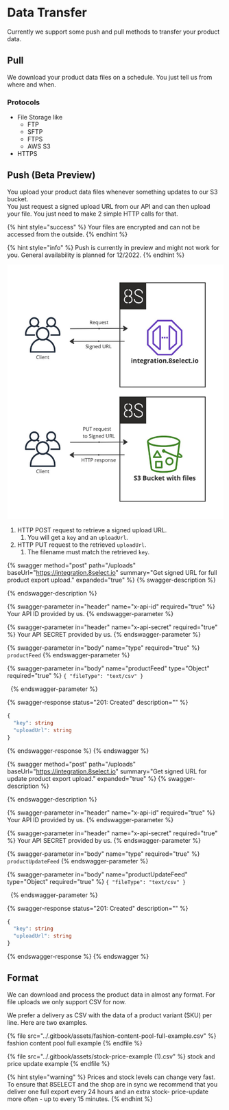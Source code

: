 # Data Transfer

Currently we support some push and pull methods to transfer your product data.

## Pull

We download your product data files on a schedule. You just tell us from where and when.

### Protocols

* File Storage like
  * FTP
  * SFTP
  * FTPS
  * AWS S3
* HTTPS

## Push (Beta Preview)

You upload your product data files whenever something updates to our S3 bucket.\
You just request a signed upload URL from our API and can then upload your file. You just need to make 2 simple HTTP calls for that.

{% hint style="success" %}
Your files are encrypted and can not be accessed from the outside.
{% endhint %}

{% hint style="info" %}
Push is currently in preview and might not work for you. General availability is planned for 12/2022.
{% endhint %}

![](<../.gitbook/assets/Product Import - Frame 1 (1).jpg>)

1. HTTP POST request to retrieve a signed upload URL.
   1. You will get a `key` and an `uploadUrl`.
2. HTTP PUT request to the retrieved `uploadUrl`.
   1. The filename must match the retrieved `key`.

{% swagger method="post" path="/uploads" baseUrl="https://integration.8select.io" summary="Get signed URL for full product export upload." expanded="true" %}
{% swagger-description %}

{% endswagger-description %}

{% swagger-parameter in="header" name="x-api-id" required="true" %}
Your API ID provided by us.
{% endswagger-parameter %}

{% swagger-parameter in="header" name="x-api-secret" required="true" %}
Your API SECRET provided by us.
{% endswagger-parameter %}

{% swagger-parameter in="body" name="type" required="true" %}
`productFeed`
{% endswagger-parameter %}

{% swagger-parameter in="body" name="productFeed" type="Object" required="true" %}
`{ "fileType": "text/csv" }`

 
{% endswagger-parameter %}

{% swagger-response status="201: Created" description="" %}
```typescript
{ 
  "key": string 
  "uploadUrl": string
}
```
{% endswagger-response %}
{% endswagger %}



{% swagger method="post" path="/uploads" baseUrl="https://integration.8select.io" summary="Get signed URL for update product export upload." expanded="true" %}
{% swagger-description %}

{% endswagger-description %}

{% swagger-parameter in="header" name="x-api-id" required="true" %}
Your API ID provided by us.
{% endswagger-parameter %}

{% swagger-parameter in="header" name="x-api-secret" required="true" %}
Your API SECRET provided by us.
{% endswagger-parameter %}

{% swagger-parameter in="body" name="type" required="true" %}
`productUpdateFeed`
{% endswagger-parameter %}

{% swagger-parameter in="body" name="productUpdateFeed" type="Object" required="true" %}
`{ "fileType": "text/csv" }`

 
{% endswagger-parameter %}

{% swagger-response status="201: Created" description="" %}
```typescript
{ 
  "key": string 
  "uploadUrl": string
}
```
{% endswagger-response %}
{% endswagger %}

## Format

We can download and process the product data in almost any format. For file uploads we only support CSV for now.

We prefer a delivery as CSV with the data of a product variant (SKU) per line. Here are two examples.

{% file src="../.gitbook/assets/fashion-content-pool-full-example.csv" %}
fashion content pool full example
{% endfile %}

{% file src="../.gitbook/assets/stock-price-example (1).csv" %}
stock and price update example
{% endfile %}

{% hint style="warning" %}
Prices and stock levels can change very fast. To ensure that 8SELECT and the shop are in sync we recommend that you deliver one full export every 24 hours and an extra stock- price-update more often - up to every 15 minutes.
{% endhint %}
